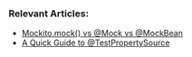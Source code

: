 ### Relevant Articles:

- [Mockito.mock() vs @Mock vs @MockBean](http://www.baeldung.com/java-spring-mockito-mock-mockbean)
- [A Quick Guide to @TestPropertySource](https://www.baeldung.com/spring-test-property-source)
